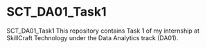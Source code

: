 # SCT_DA01_Task1
SCT_DA01_Task1  This repository contains Task 1 of my internship at SkillCraft Technology under the Data Analytics track (DA01). 
